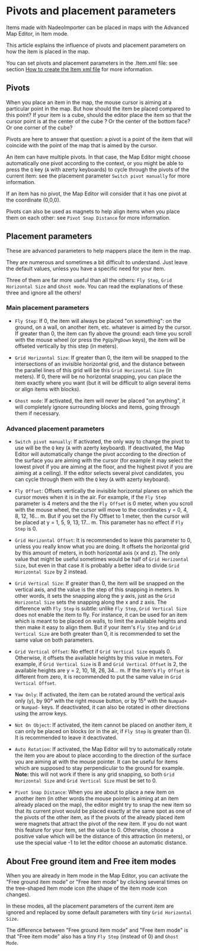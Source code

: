 # Pivots and placement parameters

Items made with NadeoImporter can be placed in maps with the Advanced Map Editor, in Item mode.

This article explains the influence of pivots and placement parameters on how the item is placed in the map.

You can set pivots and placement parameters in the .Item.xml file: see section [How to create the Item xml file] for more information.


## Pivots

When you place an item in the map, the mouse cursor is aiming at a particular point in the map. But how should the item be placed compared to this point? If your item is a cube, should the editor place the item so that the cursor point is at the center of the cube ? Or the center of the bottom face? Or one corner of the cube?

Pivots are here to answer that question: a pivot is a point of the item that will coincide with the point of the map that is aimed by the cursor.

An item can have multiple pivots. In that case, the Map Editor might choose automatically one pivot according to the context, or you might be able to press the `Q` key (`A` with azerty keyboards) to cycle through the pivots of the current item: see the placement parameter `Switch pivot manually` for more information.

If an item has no pivot, the Map Editor will consider that it has one pivot at the coordinate (0,0,0).

Pivots can also be used as magnets to help align items when you place them on each other: see `Pivot Snap Distance` for more information.


## Placement parameters

These are advanced parameters to help mappers place the item in the map.

They are numerous and sometimes a bit difficult to understand. Just leave the default values, unless you have a specific need for your item.

Three of them are far more useful than all the others: `Fly Step`, `Grid Horizontal Size` and `Ghost mode`. You can read the explanations of these three and ignore all the others!


### Main placement parameters

- `Fly Step`: If 0, the item will always be placed "on something": on the ground, on a wall, on another item, etc. whatever is aimed by the cursor. If greater than 0, the item can fly above the ground: each time you scroll with the mouse wheel (or press the `PgUp`/`PgDown` keys), the item will be offseted vertically by this step (in meters).

- `Grid Horizontal Size`: If greater than 0, the item will be snapped to the intersections of an invisible horizontal grid, and the distance between the parallel lines of this grid will be this `Grid Horizontal Size` (in meters). If 0, there will be no horizontal snapping, you can place the item exactly where you want (but it will be difficult to align several items or align items with blocks).

- `Ghost mode`: If activated, the item will never be placed "on anything", it will completely ignore surrounding blocks and items, going through them if necessary.


### Advanced placement parameters

- `Switch pivot manually`: If activated, the only way to change the pivot to use will be the `Q` key (`A` with azerty keyboard). If deactivated, the Map Editor will automatically change the pivot according to the direction of the surface you are aiming with the cursor (for example it may select the lowest pivot if you are aiming at the floor, and the highest pivot if you are aiming at a ceiling). If the editor selects several pivot candidates, you can cycle through them with the `Q` key (`A` with azerty keyboard).

- `Fly Offset`: Offsets vertically the invisible horizontal planes on which the cursor moves when it is in the air. For example, if the `Fly Step` parameter is 4 meters and the the `Fly Offset` is 0 meter, when you scroll with the mouse wheel, the cursor will move to the coordinates y = 0, 4, 8, 12, 16... m. But if you set the Fly Offset to 1 meter, then the cursor will be placed at y = 1, 5, 9, 13, 17... m. This parameter has no effect if `Fly Step` is 0.

- `Grid Horizontal Offset`: It is recommended to leave this parameter to 0, unless you really know what you are doing. It offsets the horizontal grid by this amount of meters, in both horizontal axis (x and z). The only value that might be useful sometimes would be half of `Grid Horizontal Size`, but even in that case it is probably a better idea to divide `Grid Horizontal Size` by 2 instead.

- `Grid Vertical Size`: If greater than 0, the item will be snapped on the vertical axis, and the value is the step of this snapping in meters. In other words, it sets the snapping along the y axis, just as the `Grid Horizontal Size` sets the snapping along the x and z axis. The difference with `Fly Step` is subtle: unlike `Fly Step`, `Grid Vertical Size` does not enable the item to fly. For instance, it can be used for an item which is meant to be placed on walls, to limit the available heights and then make it easy to align them. But if your item's `Fly Step` and `Grid Vertical Size` are both greater than 0, it is recommended to set the same value on both parameters.

- `Grid Vertical Offset`: No effect if `Grid Vertical Size` equals 0. Otherwise, it offsets the available heights by this value in meters. For example, if `Grid Vertical Size` is 8 and `Grid Vertical Offset` is 2, the available heights are y = 2, 10, 18, 26, 34... m. If the item's `Fly Offset` is different from zero, it is recommended to put the same value in `Grid Vertical Offset`.

- `Yaw Only`: If activated, the item can be rotated around the vertical axis only (y), by 90° with the right mouse button, or by 15° with the `Numpad+` or `Numpad-` keys. If deactivated, it can also be rotated in other directions using the arrow keys.

- `Not On Object`: If activated, the item cannot be placed on another item, it can only be placed on blocks (or in the air, if `Fly Step` is greater than 0). It is recommended to leave it deactivated.

- `Auto Rotation`: If activated, the Map Editor will try to automatically rotate the item you are about to place according to the direction of the surface you are aiming at with the mouse pointer. It can be useful for items which are supposed to stay perpendicular to the ground for example. **Note:** this will not work if there is any grid snapping, so both `Grid Horizontal Size` and `Grid Vertical Size` must be set to 0.

- `Pivot Snap Distance`: When you are about to place a new item on another item (in other words the mouse pointer is aiming at an item already placed on the map), the editor might try to snap the new item so that its current pivot would be placed exactly at the same spot as one of the pivots of the other item, as if the pivots of the already placed item were magnets that attract the pivot of the new item. If you do not want this feature for your item, set the value to 0. Otherwise, choose a positive value which will be the distance of this attraction (in meters), or use the special value -1 to let the editor choose an automatic distance.


## About Free ground item and Free item modes

When you are already in Item mode in the Map Editor, you can activate the "Free ground item mode" or "Free item mode" by clicking several times on the tree-shaped Item mode icon (the shape of the item mode icon changes).

In these modes, all the placement parameters of the current item are ignored and replaced by some default parameters with tiny `Grid Horizontal Size`.

The difference between "Free ground item mode" and "Free item mode" is that "Free item mode" also has a tiny `Fly Step` (instead of 0) and `Ghost Mode`.


[How to create the Item xml file]: ../05-how-to-create-the-item-xml-file/
